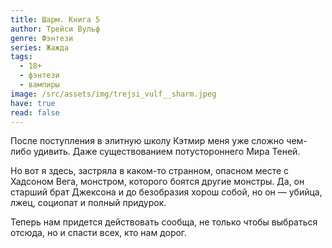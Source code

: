 ```yaml
---
title: Шарм. Книга 5
author: Трейси Вульф
genre: Фэнтези
series: Жажда
tags:
  - 18+
  - фэнтези
  - вампиры
image: /src/assets/img/trejsi_vulf__sharm.jpeg
have: true
read: false
---
```

После поступления в элитную школу Кэтмир меня уже сложно чем-либо удивить. Даже существованием потустороннего Мира Теней.

Но вот я здесь, застряла в каком-то странном, опасном месте с Хадсоном Вега, монстром, которого боятся другие монстры. Да, он старший брат Джексона и до безобразия хорош собой, но он — убийца, лжец, социопат и полный придурок.

Теперь нам придется действовать сообща, не только чтобы выбраться отсюда, но и спасти всех, кто нам дорог.
